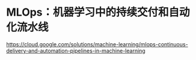# MLOps：机器学习中的持续交付和自动化流水线

https://cloud.google.com/solutions/machine-learning/mlops-continuous-delivery-and-automation-pipelines-in-machine-learning